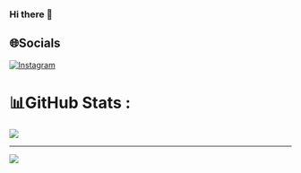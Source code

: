 ### Hi there 👋

## 🌐Socials
[![Instagram](https://img.shields.io/badge/Instagram-%23E4405F.svg?logo=Instagram&logoColor=white)](https://instagram.com/gabriel_alvito) 
# 📊GitHub Stats :
![](https://github-readme-stats.vercel.app/api?username=gabrielalvito&theme=ayu-mirage&hide_border=false&include_all_commits=false&count_private=false)<br/>

---
[![](https://visitcount.itsvg.in/api?id=gabrielalvito&icon=0&color=0)](https://visitcount.itsvg.in)

<!--
**gabrielalvito/gabrielalvito** is a ✨ _special_ ✨ repository because its `README.md` (this file) appears on your GitHub profile.

Here are some ideas to get you started:

- 🔭 I’m currently working on ...
- 🌱 I’m currently learning ...
- 👯 I’m looking to collaborate on ...
- 🤔 I’m looking for help with ...
- 💬 Ask me about ...
- 📫 How to reach me: ...
- 😄 Pronouns: ...
- ⚡ Fun fact: ...
-->
